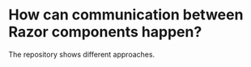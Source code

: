 # How can communication between Razor components happen?

The repository shows different approaches.
